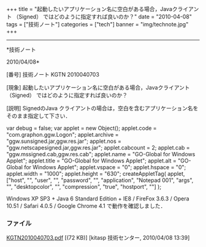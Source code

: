 ﻿+++
title = "起動したいアプリケーション名に空白がある場合，Javaクライアント （Signed） ではどのように指定すれば良いのか？"
date = "2010-04-08"
tags = ["技術ノート"]
categories = ["tech"]
banner = "img/technote.jpg"
+++

-----------------------------------------------------------------------------------------------------------------------------

*技術ノート

2010/04/08*


[番号]
技術ノート KGTN 2010040703

[現象]
起動したいアプリケーション名に空白がある場合，Javaクライアント
（Signed） ではどのように指定すれば良いのか？

[説明]
SignedのJava
クライアントの場合は，空白を含むアプリケーション名をそのまま指定して下さい．

var debug = false;
var applet = new Object();
applet.code = "com.graphon.ggw.Logon";
applet.archive = "ggw.sunsigned.jar,ggw.res.jar";
applet.nos = "ggw.netscapesigned.jar,ggw.res.jar";
applet.cabcount = 2;
applet.cab = "ggw.mssigned.cab,ggw.res.cab";
applet.name = "GO-Global for Windows Applet";
applet.title = "GO-Global for Windows Applet";
applet.alt = "GO-Global for Windows Applet";
applet.vspace = "0";
applet.hspace = "0";
applet.width = "1000";
applet.height = "630";
createAppletTag( applet, ["host", "", "user", "", "password",
"", "application", "Notepad 001", "args", "",
"desktopcolor", "", "compression", "true", "hostport", ""]
);

Windows XP SP3 + Java 6 Standard Edition + IE8 / FireFox 3.6.3 / Opera
10.51 / Safari 4.0.5 / Google Chrome 4.1 で動作を確認しました．


### ファイル

 
 


[KGTN2010040703.pdf](http://techreport.kitasp.net/attachments/download/131/KGTN2010040703.pdf)
 [(72 KB)] [kitasp 技術センター, 2010/04/08
13:39]


 


 

